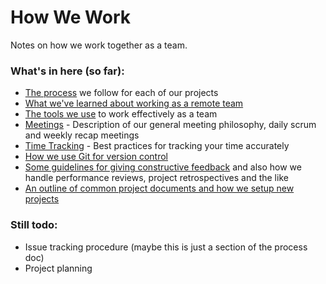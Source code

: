 # How We Work

Notes on how we work together as a team.

### What's in here (so far):
-  [The process](process.md) we follow for each of our projects
-  [What we've learned about working as a remote team](remote-work.md)
-  [The tools we use](tools.md) to work effectively as a team
-  [Meetings](meetings.md) - Description of our general meeting philosophy, daily scrum and weekly recap meetings
-  [Time Tracking](time-tracking.md) - Best practices for tracking your time accurately
-  [How we use Git for version control](version-control.md)
-  [Some guidelines for giving constructive feedback](feedback.md) and also how we handle performance reviews, project retrospectives and the like
-  [An outline of common project documents and how we setup new projects](project-assets.md)

### Still todo:
-  Issue tracking procedure (maybe this is just a section of the process doc)
-  Project planning
